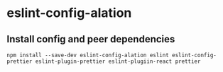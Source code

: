 # eslint-config-alation

## Install config and peer dependencies
```
npm install --save-dev eslint-config-alation eslint eslint-config-prettier eslint-plugin-prettier eslint-plugiin-react prettier
```
